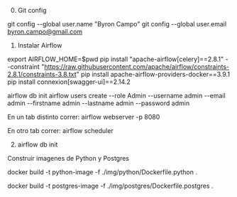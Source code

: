 0. Git config

git config --global user.name "Byron Campo"
git config --global user.email byron.campo@gmail.com


1. Instalar Airflow

export AIRFLOW_HOME=$pwd
pip install "apache-airflow[celery]==2.8.1" --constraint "https://raw.githubusercontent.com/apache/airflow/constraints-2.8.1/constraints-3.8.txt"
pip install apache-airflow-providers-docker==3.9.1
pip install connexion[swagger-ui]==2.14.2

airflow db init
airflow users  create --role Admin --username admin --email admin --firstname admin --lastname admin --password admin

En un tab distinto correr:
airflow webserver -p 8080

En otro tab correr:
airflow scheduler

2. airflow db init

Construir imagenes de Python y Postgres

docker build -t python-image -f ./img/python/Dockerfile.python .

docker build -t postgres-image -f ./img/postgres/Dockerfile.postgres .